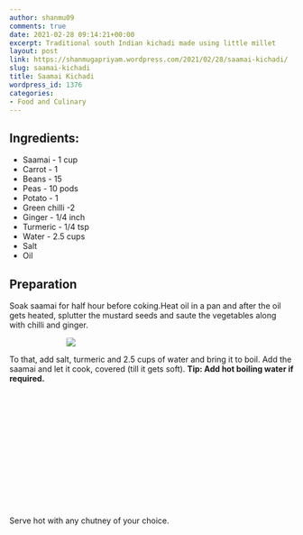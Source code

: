 ```yaml
---
author: shanmu09
comments: true
date: 2021-02-28 09:14:21+00:00
excerpt: Traditional south Indian kichadi made using little millet
layout: post
link: https://shanmugapriyam.wordpress.com/2021/02/28/saamai-kichadi/
slug: saamai-kichadi
title: Saamai Kichadi
wordpress_id: 1376
categories:
- Food and Culinary
---
```

<style>
.square {
    float:left;
    width: 49%;
    border-radius:5%;
    padding-bottom : 40%; /* = width for a 1:1 aspect ratio */
    margin:0.5%;
    background-position:center center;
    background-repeat:no-repeat;
    background-size:cover; /* you change this to "contain" if you don't want the images to be cropped */
}
	
#break {
    clear:both;
}

.img_1{background-image:url('https://shanmugapriyam.files.wordpress.com/2021/02/00100lrportrait_00100_burst20210121184824193_cover.jpg');}
.img_2{background-image:url('https://shanmugapriyam.files.wordpress.com/2021/02/00100lrportrait_00100_burst20210121191157740_cover.jpg');}


.resize_fit_center {
    max-width:60%;
    max-height:60%;
    vertical-align: middle;
    display: block;
    margin-left: auto;
    margin-right: auto;
    border-radius:5%;
}

.center {
  margin: auto;
  width: 60%;
}
</style>



## Ingredients:







  * Saamai - 1 cup
  * Carrot - 1
  * Beans - 15
  * Peas - 10 pods
  * Potato - 1
  * Green chilli -2 
  * Ginger - 1/4 inch
  * Turmeric - 1/4 tsp
  * Water - 2.5 cups
  * Salt
  * Oil






## Preparation







Soak saamai for half hour before coking.Heat oil in a pan and after the oil gets heated, splutter the mustard seeds and saute the vegetables along with chilli and ginger.




<div>
	<img src="https://shanmugapriyam.files.wordpress.com/2021/02/00100lrportrait_00100_burst20210121174730642_cover.jpg?w=959"  class="resize_fit_center"/>
</div>
<p/>





To that, add salt, turmeric and 2.5 cups of water and bring it to boil. Add the saamai and let it cook, covered (till it gets soft). **Tip: Add hot boiling water if required.**




<div class="square img_1">
</div>
<div class="square img_2">
</div>
<div id="break"> </div>
<p/>









Serve hot with any chutney of your choice.



